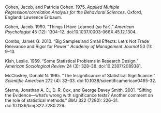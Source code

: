 
Cohen, Jacob, and Patricia Cohen. 1975. *Applied Multiple Regression/correlation Analysis for the Behavioral Sciences*. Oxford, England: Lawrence Erlbaum.

Cohen, Jacob. 1990. “Things I Have Learned (so Far).” *American Psychologist* 45 (12): 1304–12. doi:10.1037/0003-066X.45.12.1304.

Combs, James G. 2010. “Big Samples and Small Effects: Let's Not Trade Relevance and Rigor for Power.” *Academy of Management Journal* 53 (1): 9–13.

Kish, Leslie. 1959. “Some Statistical Problems in Research Design.” *American Sociological Review* 24 (3): 328–38. doi:10.2307/2089381.

McCloskey, Donald N. 1995. “The Insignificance of Statistical Significance.” *Scientific American* 272 (4): 32–33. doi:10.1038/scientificamerican0495-32.

Sterne, Jonathan A. C., D. R. Cox, and George Davey Smith. 2001. “Sifting the Evidence—what’s wrong with significance tests? Another comment on the role of statistical methods.” *BMJ* 322 (7280): 226–31. doi:10.1136/bmj.322.7280.226.







